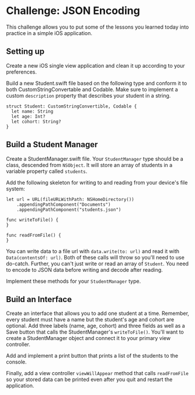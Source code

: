 # Challenge: JSON Encoding

This challenge allows you to put some of the lessons you learned today into practice in a simple iOS application. 

## Setting up

Create a new iOS single view application and clean it up according to your preferences. 

Build a new Student.swift file based on the following type and conform it to both CustomStringConvertable and Codable. Make sure to implement a custom `description` property that describes your student in a string.

```
struct Student: CustomStringConvertible, Codable {
  let name: String
  let age: Int?
  let cohort: String?
}
```

## Build a Student Manager

Create a StudentManager.swift file. Your `StudentManager` type should be a class, descended from `NSObject`. It will store an array of students in a variable property called `students`.

Add the following skeleton for writing to and reading from your device's file system:

```
let url = URL(fileURLWithPath: NSHomeDirectory())
    .appendingPathComponent("Documents")
    .appendingPathComponent("students.json")
    
func writeToFile() {
}    

func readFromFile() {
}
```

You can write data to a file url with `data.write(to: url)` and read it with `Data(contentsOf: url)`. Both of these calls will throw so you'll need to use do-catch. Further, you can't just write or read an array of `Student`. You need to encode to JSON data before writing and decode after reading.

Implement these methods for your `StudentManager` type.

## Build an Interface

Create an interface that allows you to add one student at a time. Remember, every student must have a name but the student's age and cohort are optional. Add three labels (name, age, cohort) and three fields as well as a Save button that calls the StudentManager's `writeToFile()`. You'll want to create a StudentManager object and connect it to your primary view controller.

Add and implement a print button that prints a list of the students to the console.

Finally, add a view controller `viewWillAppear` method that calls `readFromFile` so your stored data can be printed even after you quit and restart the application.
